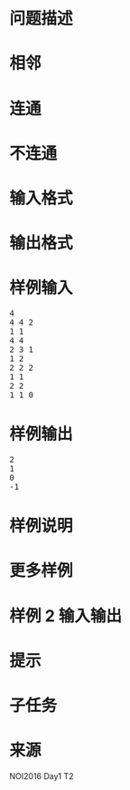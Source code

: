 

# 问题描述



# 相邻



# 连通



# 不连通



# 输入格式



# 输出格式



# 样例输入


<pre>4
4 4 2
1 1
4 4
2 3 1
1 2
2 2 2
1 1
2 2
1 1 0 
</pre>

# 样例输出


<pre>2
1
0
-1
</pre>

# 样例说明



# 更多样例



# 样例 2 输入输出



# 提示



# 子任务



# 来源


<p>
NOI2016 Day1 T2
</p>
